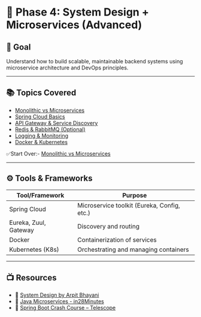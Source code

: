 # 🧩 Phase 4: System Design + Microservices (Advanced)

## 🎯 Goal
Understand how to build scalable, maintainable backend systems using microservice architecture and DevOps principles.

---

## 📚 Topics Covered

- [Monolithic vs Microservices](notes/Monolith-vs-Microservices.md)
- [Spring Cloud Basics](notes/Spring-Cloud-Basics.md)
- [API Gateway & Service Discovery](notes/API-Gateway-and-Service-Discovery.md)
- [Redis & RabbitMQ (Optional)](notes/Redis-RabbitMQ-Intro.md)
- [Logging & Monitoring](notes/Logging-and-Monitoring.md)
- [Docker & Kubernetes](notes/Docker-and-Kubernetes.md)

✅Start Over:- [Monolithic vs Microservices](notes/Monolith-vs-Microservices.md)

---

## ⚙️ Tools & Frameworks

| Tool/Framework       | Purpose                                      |
|----------------------|----------------------------------------------|
| Spring Cloud         | Microservice toolkit (Eureka, Config, etc.)  |
| Eureka, Zuul, Gateway| Discovery and routing                        |
| Docker               | Containerization of services                 |
| Kubernetes (K8s)     | Orchestrating and managing containers        |

---

## 📺 Resources

- 🔗 [System Design by Arpit Bhayani](https://arpitbhayani.me/)
- 🔗 [Java Microservices - in28Minutes](https://www.youtube.com/@in28minutes)
- 🔗 [Spring Boot Crash Course – Telescope](https://www.youtube.com/watch?v=vtPkZShrvXQ)